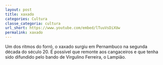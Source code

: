 ```yaml
---
layout: post
title: xaxado
categories: Cultura
classe_categoria: cultura
url_short: https://www.youtube.com/embed/lTuuVsDiXUw
permalink: xaxado
---
```

Um dos ritmos do forró, o xaxado surgiu em Pernambuco na segunda década do século 20. É possível que remonte aos cangaceiros e que tenha sido difundido pelo bando de Virgulino Ferreira, o Lampião.
